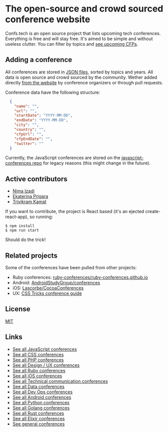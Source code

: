 # The open-source and crowd sourced conference website

Confs.tech is an open source project that lists upcoming tech conferences. Everything is free and will stay free. It's aimed to be simple and without useless clutter. You can filter by topics and [see upcoming CFPs](https://confs.tech/cfp).

## Adding a conference

All conferences are stored in [JSON files](https://github.com/tech-conferences/confs.tech/tree/master/conferences), sorted by topics and years. All data is open source and crowd sourced by the community. Wether added directly [from the website](https://confs.tech/conferences/new) by conference organizers or through pull requests.

Conference data have the following structure:

```json
  {
    "name": "",
    "url": "",
    "startDate": "YYYY-MM-DD",
    "endDate": "YYYY-MM-DD",
    "city": "",
    "country": "",
    "cfpUrl": "",
    "cfpEndDate": "",
    "twitter": ""
  }
```


Currently, the JavaScript conferences are stored on the [javascript-conferences repo](https://github.com/tech-conferences/javascript-conferences) for legacy reasons (this might change in the future).

## Active contributors

- [Nima Izadi](https://nimz.co)
- [Ekaterina Prigara](https://twitter.com/katyaprigara)
- [Trivikram Kamat](https://twitter.com/trivikram)

If you want to contribute, the project is React based (it's an ejected create-react-app), so running:

```
$ npm install
$ npm run start
```

Should do the trick!


## Related projects

Some of the conferences have been pulled from other projects:

- Ruby conferences: [ruby-conferences/ruby-conferences.github.io](https://github.com/ruby-conferences/ruby-conferences.github.io)
- Android: [AndroidStudyGroup/conferences](https://github.com/AndroidStudyGroup/conferences)
- iOS: [Lascorbe/CocoaConferences](https://github.com/Lascorbe/CocoaConferences)
- UX: [CSS Tricks conference guide](https://css-tricks.com/guide-2017-conferences)

## License

[MIT](LICENSE.md)

## Links

- [See all JavaScript conferences](https://confs.tech/javascript)
- [See all CSS conferences](https://confs.tech/css)
- [See all PHP conferences](https://confs.tech/php)
- [See all Design / UX conferences](https://confs.tech/ux)
- [See all Ruby conferences](https://confs.tech/ruby)
- [See all iOS conferences](https://confs.tech/ios)
- [See all Technical communication conferences](https://confs.tech/tech-comm)
- [See all Data conferences](https://confs.tech/data)
- [See all Dev Ops conferences](https://confs.tech/devops)
- [See all Android conferences](https://confs.tech/android)
- [See all Python conferences](https://confs.tech/python)
- [See all Golang conferences](https://confs.tech/golang)
- [See all Rust conferences](https://confs.tech/rust)
- [See all Elixir conferences](https://confs.tech/elixir)
- [See general conferences](https://confs.tech/general)

